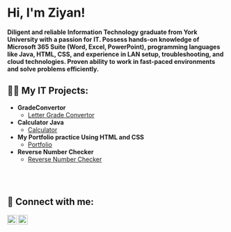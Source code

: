 
<h1>Hi, I'm Ziyan! </h1>

<b>Diligent and reliable Information Technology graduate from York University with a passion for IT. Possess hands-on knowledge of Microsoft 365 Suite (Word, Excel, PowerPoint), programming languages like Java, HTML, CSS, and experience in LAN setup, troubleshooting, and cloud technologies. Proven ability to work in fast-paced environments and solve problems efficiently.</b>
</br>

<h2>👨‍💻 My IT Projects:</h2>

- <b>GradeConvertor</b>
  - [Letter Grade Convertor](https://github.com/Ziyanqs/GradeConvertor)
- <b>Calculator Java</b>
  - [Calculator](https://github.com/Ziyanqs/Calculator)
- <b>My Portfolio practice Using HTML and CSS</b>
  - [Portfolio](https://github.com/Ziyanqs/MyPortfolio)
- <b>Reverse Number Checker</b>
  - [Reverse Number Checker](https://github.com/Ziyanqs/ReverseNumber)


</br>
</br>
<h2> 🤳 Connect with me:</h2>

[<img align="left" alt="JoshMadakor | LinkedIn" width="22px" src="https://cdn.jsdelivr.net/npm/simple-icons@v3/icons/linkedin.svg" />][linkedin]
[<img align="left" alt="JoshMadakor | Instagram" width="22px" src="https://cdn.jsdelivr.net/npm/simple-icons@v3/icons/instagram.svg" />][instagram]

[instagram]: https://www.instagram.com/ziyan_qs_/
[linkedin]: https://linkedin.com/in/ziyan-siddiqui-bb9752240

<!--
**joshmadakor1/joshmadakor1** is a ✨ _special_ ✨ repository because its `README.md` (this file) appears on your GitHub profile.

Here are some ideas to get you started:

- 🔭 I’m currently working on ...
- 🌱 I’m currently learning ...
- 👯 I’m looking to collaborate on ...
- 🤔 I’m looking for help with ...
- 💬 Ask me about ...
- 📫 How to reach me: ...
- 😄 Pronouns: ...
- ⚡ Fun fact: ...
-->
